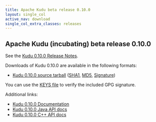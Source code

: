 ```yaml
---
title: Apache Kudu beta release 0.10.0
layout: single_col
active_nav: download
single_col_extra_classes: releases
---
```


<!--

Licensed to the Apache Software Foundation (ASF) under one
or more contributor license agreements.  See the NOTICE file
distributed with this work for additional information
regarding copyright ownership.  The ASF licenses this file
to you under the Apache License, Version 2.0 (the
"License"); you may not use this file except in compliance
with the License.  You may obtain a copy of the License at

  http://www.apache.org/licenses/LICENSE-2.0

Unless required by applicable law or agreed to in writing,
software distributed under the License is distributed on an
"AS IS" BASIS, WITHOUT WARRANTIES OR CONDITIONS OF ANY
KIND, either express or implied.  See the License for the
specific language governing permissions and limitations
under the License.

-->

## Apache Kudu (incubating) beta release 0.10.0

See the [Kudu 0.10.0 Release Notes](docs/release_notes.html).

Downloads of Kudu 0.10.0 are available in the following formats:

* [Kudu 0.10.0 source tarball](http://www.apache.org/closer.cgi?filename=kudu/0.10.0/apache-kudu-0.10.0.tar.gz&action=download)
  ([SHA1](https://www.apache.org/dist/kudu/0.10.0/apache-kudu-0.10.0.tar.gz.sha),
  [MD5](https://www.apache.org/dist/kudu/0.10.0/apache-kudu-0.10.0.tar.gz.md5),
  [Signature](https://www.apache.org/dist/kudu/0.10.0/apache-kudu-0.10.0.tar.gz.asc))

You can use the [KEYS file](https://www.apache.org/dist/kudu/KEYS) to verify the included GPG signature.

Additional links:

* [Kudu 0.10.0 Documentation](docs/)
* [Kudu 0.10.0 Java API docs](apidocs/)
* [Kudu 0.10.0 C++ API docs](cpp-client-api/)
